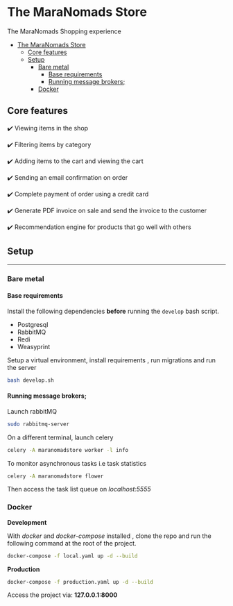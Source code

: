 # The MaraNomads Store

The MaraNomads Shopping experience


- [The MaraNomads Store](#the-maranomads-store)
  - [Core features](#core-features)
  - [Setup](#setup)
    - [Bare metal](#bare-metal)
      - [Base requirements](#base-requirements)
      - [Running message brokers;](#running-message-brokers)
    - [Docker](#docker)


## Core features
:heavy_check_mark: Viewing items in the shop

:heavy_check_mark: Filtering items by category

:heavy_check_mark: Adding items to the cart and viewing the cart

:heavy_check_mark: Sending an email confirmation on order

:heavy_check_mark: Complete payment of order using a credit card

:heavy_check_mark: Generate PDF invoice on sale and send the invoice to the customer

:heavy_check_mark: Recommendation engine for products that go well with others


## Setup
---

### Bare metal
#### Base requirements

Install the following dependencies **before** running the `develop` bash script.

- Postgresql
- RabbitMQ
- Redi
- Weasyprint

Setup a virtual environment, install requirements , run migrations and run the server

```bash
bash develop.sh
```

#### Running message brokers;
Launch rabbitMQ
```bash
sudo rabbitmq-server
```
On a different terminal, launch celery

```bash
celery -A maranomadstore worker -l info

```

To monitor asynchronous tasks i.e task statistics
```bash
celery -A maranomadstore flower
```
Then access the task list queue on *localhost:5555*
### Docker

**Development**

With *docker* and *docker-compose* installed , clone the repo and run the following command at the root of the project.
```bash
docker-compose -f local.yaml up -d --build

```

**Production**

```bash
docker-compose -f production.yaml up -d --build

```

Access the project via: **127.0.0.1:8000**

